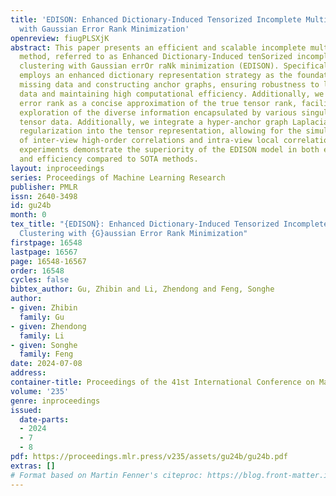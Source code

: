```yaml
---
title: 'EDISON: Enhanced Dictionary-Induced Tensorized Incomplete Multi-View Clustering
  with Gaussian Error Rank Minimization'
openreview: fiugPLSXjK
abstract: This paper presents an efficient and scalable incomplete multi-view clustering
  method, referred to as Enhanced Dictionary-Induced tenSorized incomplete multi-view
  clustering with Gaussian errOr raNk minimization (EDISON). Specifically, EDISON
  employs an enhanced dictionary representation strategy as the foundation for inferring
  missing data and constructing anchor graphs, ensuring robustness to less-than-ideal
  data and maintaining high computational efficiency. Additionally, we introduce Gaussian
  error rank as a concise approximation of the true tensor rank, facilitating a comprehensive
  exploration of the diverse information encapsulated by various singular values in
  tensor data. Additionally, we integrate a hyper-anchor graph Laplacian manifold
  regularization into the tensor representation, allowing for the simultaneous utilization
  of inter-view high-order correlations and intra-view local correlations. Extensive
  experiments demonstrate the superiority of the EDISON model in both effectiveness
  and efficiency compared to SOTA methods.
layout: inproceedings
series: Proceedings of Machine Learning Research
publisher: PMLR
issn: 2640-3498
id: gu24b
month: 0
tex_title: "{EDISON}: Enhanced Dictionary-Induced Tensorized Incomplete Multi-View
  Clustering with {G}aussian Error Rank Minimization"
firstpage: 16548
lastpage: 16567
page: 16548-16567
order: 16548
cycles: false
bibtex_author: Gu, Zhibin and Li, Zhendong and Feng, Songhe
author:
- given: Zhibin
  family: Gu
- given: Zhendong
  family: Li
- given: Songhe
  family: Feng
date: 2024-07-08
address:
container-title: Proceedings of the 41st International Conference on Machine Learning
volume: '235'
genre: inproceedings
issued:
  date-parts:
  - 2024
  - 7
  - 8
pdf: https://proceedings.mlr.press/v235/assets/gu24b/gu24b.pdf
extras: []
# Format based on Martin Fenner's citeproc: https://blog.front-matter.io/posts/citeproc-yaml-for-bibliographies/
---
```


